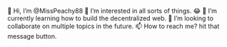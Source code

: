 👋 Hi, I’m @MissPeachy88 
👀 I’m interested in all sorts of things. 😂
🌱 I’m currently learning how to build the decentralized web.
💞️ I’m looking to collaborate on multiple topics in the future.
📫 How to reach me? hit that message button.

